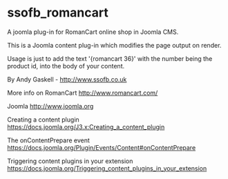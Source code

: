 # ssofb_romancart
A joomla plug-in for RomanCart online shop in Joomla CMS.

This is a Joomla content plug-in which modifies the page output on render.

Usage is just to add the text '{romancart 36}' with the number being the product id, into the body of your content.

By Andy Gaskell - http://www.ssofb.co.uk

More info on RomanCart
http://www.romancart.com/

Joomla 
http://www.joomla.org

Creating a content plugin
https://docs.joomla.org/J3.x:Creating_a_content_plugin

The onContentPrepare event
https://docs.joomla.org/Plugin/Events/Content#onContentPrepare

Triggering content plugins in your extension
https://docs.joomla.org/Triggering_content_plugins_in_your_extension


